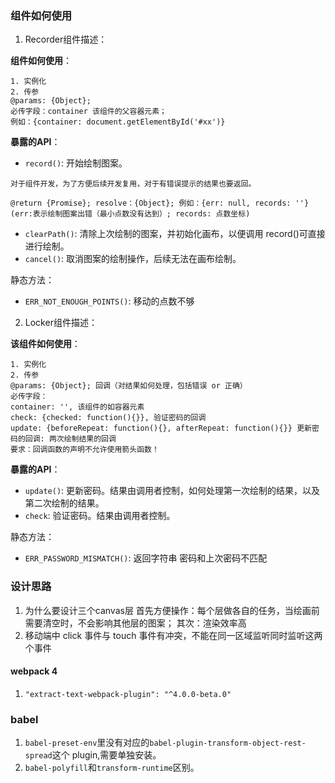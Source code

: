 ### 组件如何使用
1. Recorder组件描述：

**组件如何使用**：

```
1. 实例化
2. 传参
@params: {Object}; 
必传字段：container 该组件的父容器元素；
例如：{container: document.getElementById('#xx')}
```

**暴露的API**：

* `record()`: 开始绘制图案。

```
对于组件开发，为了方便后续开发复用，对于有错误提示的结果也要返回。

@return {Promise}; resolve：{Object}; 例如：{err: null, records: ''}
(err:表示绘制图案出错（最小点数没有达到）; records: 点数坐标)
```

* `clearPath()`: 清除上次绘制的图案，并初始化画布，以便调用 record()可直接进行绘制。
* `cancel()`: 取消图案的绘制操作，后续无法在画布绘制。

静态方法：
* `ERR_NOT_ENOUGH_POINTS()`: 移动的点数不够

2. Locker组件描述：

**该组件如何使用**：

```
1. 实例化
2. 传参
@params: {Object}; 回调（对结果如何处理，包括错误 or 正确）
必传字段：
container: '', 该组件的如容器元素
check: {checked: function(){}}, 验证密码的回调
update: {beforeRepeat: function(){}, afterRepeat: function(){}} 更新密码的回调: 两次绘制结果的回调
要求：回调函数的声明不允许使用箭头函数！
```
**暴露的API**：

* `update()`: 更新密码。结果由调用者控制，如何处理第一次绘制的结果，以及第二次绘制的结果。
* `check`: 验证密码。结果由调用者控制。

静态方法：
* `ERR_PASSWORD_MISMATCH()`: 返回字符串 密码和上次密码不匹配

### 设计思路
1. 为什么要设计三个canvas层
首先方便操作：每个层做各自的任务，当绘画前需要清空时，不会影响其他层的图案；
其次：渲染效率高
2. 移动端中 click 事件与 touch 事件有冲突，不能在同一区域监听同时监听这两个事件

#### webpack 4
1. `"extract-text-webpack-plugin": "^4.0.0-beta.0"`

### babel
1. `babel-preset-env`里没有对应的`babel-plugin-transform-object-rest-spread`这个 plugin,需要单独安装。
2. `babel-polyfill`和`transform-runtime`区别。